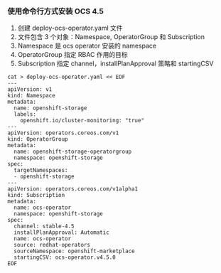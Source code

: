 ### 使用命令行方式安装 OCS 4.5

1. 创建 deploy-ocs-operator.yaml 文件
2. 文件包含 3 个对象：Namespace, OperatorGroup 和 Subscription
3. Namespace 是 ocs operator 安装的 namespace
4. OperatorGroup 指定 RBAC 作用的目标
5. Subscription 指定 channel，installPlanApproval 策略和 startingCSV
``` 
cat > deploy-ocs-operator.yaml << EOF
---
apiVersion: v1
kind: Namespace
metadata:
  name: openshift-storage
  labels:
    openshift.io/cluster-monitoring: "true"
---
apiVersion: operators.coreos.com/v1
kind: OperatorGroup
metadata:
  name: openshift-storage-operatorgroup
  namespace: openshift-storage
spec:
  targetNamespaces:
  - openshift-storage
---
apiVersion: operators.coreos.com/v1alpha1
kind: Subscription
metadata:
  name: ocs-operator
  namespace: openshift-storage
spec:
  channel: stable-4.5
  installPlanApproval: Automatic
  name: ocs-operator
  source: redhat-operators
  sourceNamespace: openshift-marketplace
  startingCSV: ocs-operator.v4.5.0
EOF


```